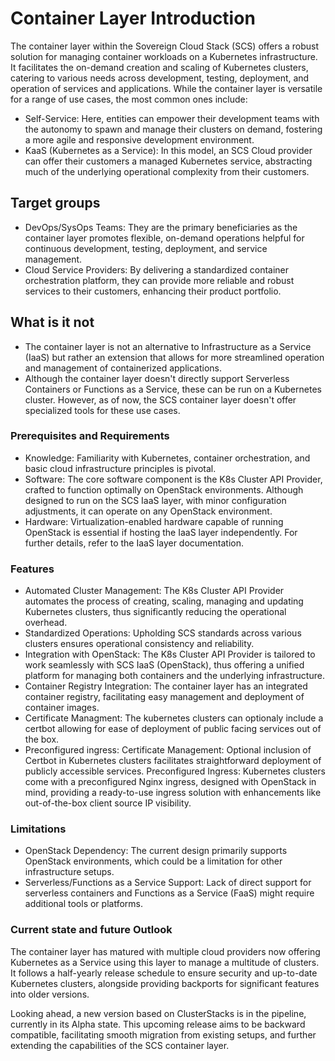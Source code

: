 # Container Layer Introduction

The container layer within the Sovereign Cloud Stack (SCS) offers a robust solution for managing container workloads on a Kubernetes infrastructure. It facilitates the on-demand creation and scaling of Kubernetes clusters, catering to various needs across development, testing, deployment, and operation of services and applications. While the container layer is versatile for a range of use cases, the most common ones include:

- Self-Service: Here, entities can empower their development teams with the autonomy to spawn and manage their clusters on demand, fostering a more agile and responsive development environment.
- KaaS (Kubernetes as a Service): In this model, an SCS Cloud provider can offer their customers a managed Kubernetes service, abstracting much of the underlying operational complexity from their customers.

## Target groups

- DevOps/SysOps Teams: They are the primary beneficiaries as the container layer promotes flexible, on-demand operations helpful for continuous development, testing, deployment, and service management.
- Cloud Service Providers: By delivering a standardized container orchestration platform, they can provide more reliable and robust services to their customers, enhancing their product portfolio.

## What is it not

- The container layer is not an alternative to Infrastructure as a Service (IaaS) but rather an extension that allows for more streamlined operation and management of containerized applications.
- Although the container layer doesn't directly support Serverless Containers or Functions as a Service, these can be run on a Kubernetes cluster. However, as of now, the SCS container layer doesn't offer specialized tools for these use cases.

### Prerequisites and Requirements

- Knowledge: Familiarity with Kubernetes, container orchestration, and basic cloud infrastructure principles is pivotal.
- Software: The core software component is the K8s Cluster API Provider, crafted to function optimally on OpenStack environments. Although designed to run on the SCS IaaS layer, with minor configuration adjustments, it can operate on any OpenStack environment.
- Hardware: Virtualization-enabled hardware capable of running OpenStack is essential if hosting the IaaS layer independently. For further details, refer to the IaaS layer documentation.

### Features

- Automated Cluster Management: The K8s Cluster API Provider automates the process of creating, scaling, managing and updating Kubernetes clusters, thus significantly reducing the operational overhead.
- Standardized Operations: Upholding SCS standards across various clusters ensures operational consistency and reliability.
- Integration with OpenStack: The K8s Cluster API Provider is tailored to work seamlessly with SCS IaaS (OpenStack), thus offering a unified platform for managing both containers and the underlying infrastructure.
- Container Registry Integration: The container layer has an integrated container registry, facilitating easy management and deployment of container images.
- Certificate Managment: The kubernetes clusters can optionaly include a certbot allowing for ease of deployment of public facing services out of the box.
- Preconfigured ingress: Certificate Management: Optional inclusion of Certbot in Kubernetes clusters facilitates straightforward deployment of publicly accessible services.
  Preconfigured Ingress: Kubernetes clusters come with a preconfigured Nginx ingress, designed with OpenStack in mind, providing a ready-to-use ingress solution with enhancements like out-of-the-box client source IP visibility.

### Limitations

- OpenStack Dependency: The current design primarily supports OpenStack environments, which could be a limitation for other infrastructure setups.
- Serverless/Functions as a Service Support: Lack of direct support for serverless containers and Functions as a Service (FaaS) might require additional tools or platforms.

### Current state and future Outlook

The container layer has matured with multiple cloud providers now offering Kubernetes as a Service using this layer to manage a multitude of clusters. It follows a half-yearly release schedule to ensure security and up-to-date Kubernetes clusters, alongside providing backports for significant features into older versions.

Looking ahead, a new version based on ClusterStacks is in the pipeline, currently in its Alpha state. This upcoming release aims to be backward compatible, facilitating smooth migration from existing setups, and further extending the capabilities of the SCS container layer.

